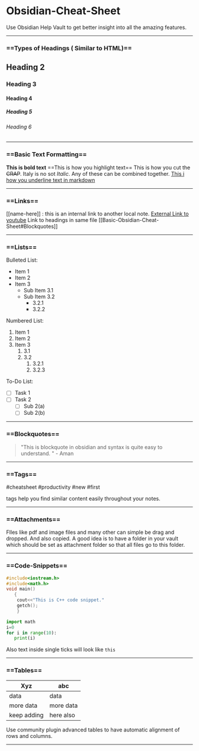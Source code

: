 # Obsidian-Cheat-Sheet
Use Obsidian Help Vault to get better insight into all the amazing features.

---
### ==Types of Headings ( Similar to HTML)==
## Heading 2
### Heading 3
#### Heading 4
##### Heading 5
###### Heading 6

---
### ==Basic Text Formatting==
**This is bold text**
==This is how you highlight text==
This is how you cut the ~~CRAP~~.
Italy is no sot *Italic*.
Any of these can be combined together.
<ins>This i how you underline text in markdown</ins>

---
### ==Links==
[[name-here]] : this is an internal link to another local note.
[External Link to youtube](https://youtube.com)
Link to headings in same file
[[Basic-Obsidian-Cheat-Sheet#Blockquotes]]

---
### ==Lists==

Bulleted List:
-  Item 1
-  Item 2
-  Item 3
	- Sub Item 3.1
	- Sub Item 3.2
		-  3.2.1
		-  3.2.2

Numbered List:
1.  Item 1
2. Item 2
3. Item 3
	1.  3.1
	2.  3.2
		1.  3.2.1
		2.  3.2.3


To-Do List:
- [ ] Task 1
- [ ] Task 2
	- [ ] Sub 2(a)
	- [ ] Sub 2(b)

---
### ==Blockquotes==
 > "This is  blockquote in obsidian and syntax is quite easy to understand. " - Aman
---


###	 ==Tags==

 #cheatsheet #productivity #new #first

tags help you find similar content easily throughout your notes.

---

### ==Attachments==
 FIles like pdf and image files and many other can simple be drag and dropped. And also copied.
 A good idea is to have a folder in your vault which should be set as attachment folder so that all files go to this folder.
 
 ---
 
 ### ==Code-Snippets==
 
 ```cpp
 #include<iostream.h>
 #include<math.h>
 void main()
 	{
	 cout<<"This is C++ code snippet."
	 getch();
	 }
 ```
 
 ```py
 import math
 i=0
 for i in range(10):
 	print(i)
```

Also text inside single ticks will look like `this`

---


 ### ==Tables==
 
 | Xyz         | abc       |
 | ----------- | --------- |
 | data        | data      |
 | more data   | more data |
 | keep adding | here also |           

Use community plugin advanced tables to have automatic alignment of rows and columns.

---
